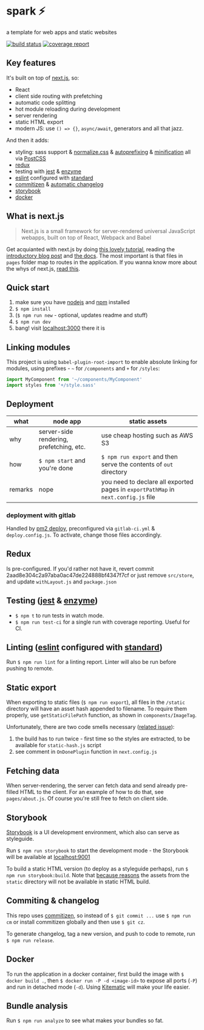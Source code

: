 # spark ⚡️

a template for web apps and static websites

[![build status](https://gitlab.int.daftup.com/daftup/frontend/spark/badges/master/build.svg)](https://gitlab.int.daftup.com/daftup/frontend/spark/commits/master)
[![coverage report](https://gitlab.int.daftup.com/daftup/frontend/spark/badges/master/coverage.svg)](https://gitlab.int.daftup.com/daftup/frontend/spark/commits/master)

## Key features

It's built on top of [next.js](https://github.com/zeit/next.js/), so:

- React
- client side routing with prefetching
- automatic code splitting
- hot module reloading during development
- server rendering
- static HTML export
- modern JS: use `() => {}`, `async/await`, generators and all that jazz.

And then it adds:

- styling: sass support & [normalize.css](https://necolas.github.io/normalize.css/) & [autoprefixing](http://cssnext.io/) & [minification](http://cssnano.co/) all via [PostCSS](http://postcss.org/)
- [redux](https://redux.js.org/)
- testing with [jest](https://facebook.github.io/jest/) & [enzyme](http://airbnb.io/enzyme/)
- [eslint](https://eslint.org/) configured with [standard](https://standardjs.com/)
- [commitizen](https://commitizen.github.io) & [automatic changelog](https://github.com/leonardoanalista/corp-semantic-release)
- [storybook](https://storybook.js.org/)
- [docker](https://www.docker.com/)

## What is next.js

> Next.js is a small framework for server-rendered universal JavaScript webapps, built on top of React, Webpack and Babel

Get acquianted with next.js by doing [this lovely tutorial](learnnextjs.com), reading the [introductory blog post](https://zeit.co/blog/next) and [the docs](https://github.com/zeit/next.js). The most important is that files in `pages` folder map to routes in the application. If you wanna know more about the whys of next.js, [read this](https://rauchg.com/2014/7-principles-of-rich-web-applications).

## Quick start

1. make sure you have [nodejs](https://nodejs.org/en/) and [npm](https://www.npmjs.com/get-npm) installed
1. `$ npm install`
1. (`$ npm run new` - optional, updates readme and stuff)
1. `$ npm run dev`
1. bang! visit [localhost:3000](http://localhost:3000/) there it is

## Linking modules

This project is using `babel-plugin-root-import` to enable absolute linking for modules, using prefixes - `~` for `/components` and `+` for `/styles`:

```javascript
import MyComponent from '~/components/MyComponent'
import styles from '+/style.sass'
```

## Deployment

what | node app | static assets
--- | --- | ---
why | server-side rendering, prefetching, etc. | use cheap hosting such as AWS S3
how | `$ npm start` and you're done | `$ npm run export` and then serve the contents of `out` directory
remarks | nope | you need to declare all exported pages in `exportPathMap` in `next.config.js` file

### deployment with gitlab

Handled by [pm2 deploy](http://pm2.keymetrics.io/docs/usage/deployment/), preconfigured via `gitlab-ci.yml` & `deploy.config.js`. To activate, change those files accordingly.

## Redux

Is pre-configured. If you'd rather not have it, revert commit 2aad8e304c2a97aba0ac47de224888bf4347f7cf or just remove `src/store`, and update `withLayout.js` and `package.json`

## Testing ([jest](https://facebook.github.io/jest/) & [enzyme](http://airbnb.io/enzyme/))

- `$ npm t` to run tests in watch mode.
- `$ npm run test-ci` for a single run with coverage reporting. Useful for CI.

## Linting ([eslint](https://eslint.org/) configured with [standard](https://standardjs.com/))

Run `$ npm run lint` for a linting report. Linter will also be run before pushing to remote.

## Static export

When exporting to static files (`$ npm run export`), all files in the `/static` directory will have an asset hash appended to filename. To require them properly, use `getStaticFilePath` function, as shown in `components/ImageTag`.

Unfortunately, there are two code smells necessary ([related issue](https://github.com/zeit/next.js/issues/2534)):
1. the build has to run twice - first time so the styles are extracted, to be available for `static-hash.js` script
2. see comment in `OnDonePlugin` function in `next.config.js`

## Fetching data

When server-rendering, the server can fetch data and send already pre-filled HTML to the client. For an example of how to do that, see `pages/about.js`. Of course you're still free to fetch on client side.

## Storybook

[Storybook](https://storybook.js.org/) is a UI development environment, which also can serve as styleguide.

Run `$ npm run storybook` to start the development mode - the Storybook will be available at [localhost:9001](http://localhost:9001/)

To build a static HTML version (to deploy as a styleguide perhaps), run `$ npm run storybook:build`. Note that [because reasons](https://github.com/zeit/next.js/issues/1788#issuecomment-322843264) the assets from the `static` directory will not be available in static HTML build.

## Commiting & changelog

This repo uses [commitizen](https://commitizen.github.io), so instead of `$ git commit ...` use `$ npm run cm` or install commitizen globally and then use `$ git cz`.

To generate changelog, tag a new version, and push to code to remote, run `$ npm run release`.

## Docker

To run the application in a docker container, first build the image with `$ docker build .`, then `$ docker run -P -d <image-id>` to expose all ports (`-P`) and run in detached mode (`-d`). Using [Kitematic](https://kitematic.com/) will make your life easier.

## Bundle analysis

Run `$ npm run analyze` to see what makes your bundles so fat.
